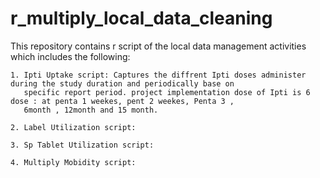 # r_multiply_local_data_cleaning
This repository contains r script of the local data management activities which includes the following:



    1. Ipti Uptake script: Captures the diffrent Ipti doses administer during the study duration and periodically base on 
       specific report period. project implementation dose of Ipti is 6 dose : at penta 1 weekes, pent 2 weekes, Penta 3 ,
       6month , 12month and 15 month.
       
    2. Label Utilization script: 
    
    3. Sp Tablet Utilization script:
    
    4. Multiply Mobidity script:
    
